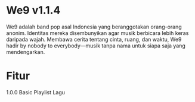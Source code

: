 # We9 v1.1.4

We9 adalah band pop asal Indonesia yang beranggotakan orang-orang anonim. Identitas mereka disembunyikan agar musik berbicara lebih keras daripada wajah. Membawa cerita tentang cinta, ruang, dan waktu, We9 hadir by nobody to everybody—musik tanpa nama untuk siapa saja yang mendengarkan.

# Fitur

1.0.0 Basic Playlist Lagu
